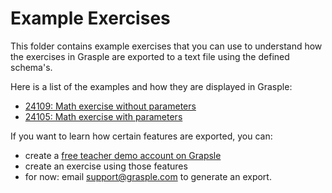 # Example Exercises

This folder contains example exercises that you can use to understand how the exercises in Grasple are exported to a text file using the defined schema's. 

Here is a list of the examples and how they are displayed in Grasple:

- [24109: Math exercise without parameters](https://app.grasple.com/#/preview/challenge/24109)
- [24105: Math exercise with parameters](https://app.grasple.com/#/preview/challenge/24108?rowid=5)

If you want to learn how certain features are exported, you can: 
- create a [free teacher demo account on Grapsle](https://app.grasple.com/#/teacheraccount/request)
- create an exercise using those features
- for now: email support@grasple.com to generate an export. 
